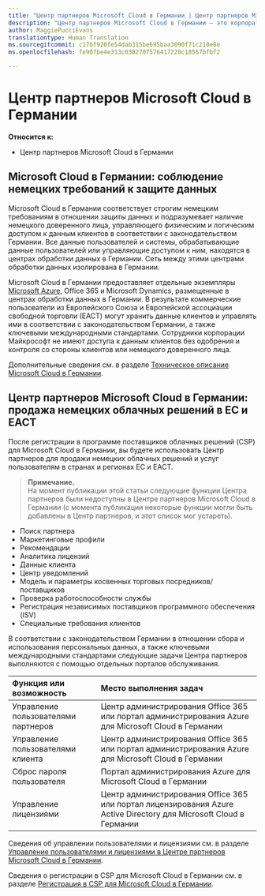 ```yaml
---
title: "Центр партнеров Microsoft Cloud в Германии | Центр партнеров Microsoft Cloud в Германии"
description: "Центр партнеров Microsoft Cloud в Германии — это корпоративный портал для партнеров Майкрософт, которые желают предложить облачные решения Майкрософт пользователям в странах ЕС и ЕАСТ. Microsoft Cloud в Германии гарантирует, что данные клиента хранятся на территории Германии, а доступ к ним контролируется специальным немецким доверенным лицом. Коммерческие пользователи из Европейского Союза и Европейской ассоциации свободной торговли (ЕАСТ) могут хранить данные клиентов и управлять ими в соответствии с законодательством Германии, а также ключевыми международными стандартами. Корпорация Майкрософт не имеет доступа к данным клиентов без одобрения и контроля со стороны клиентов или немецкого доверенного лица."
author: MaggiePucciEvans
translationtype: Human Translation
ms.sourcegitcommit: c17bf920fe54dab315be695baa3090f71c210e8e
ms.openlocfilehash: fe907be4e313c0302707576417220c18557bfbf2

---
```


# Центр партнеров Microsoft Cloud в Германии

**Относится к:**

-  Центр партнеров Microsoft Cloud в Германии

## Microsoft Cloud в Германии: соблюдение немецких требований к защите данных 

Microsoft Cloud в Германии соответствует строгим немецким требованиям в отношении защиты данных и подразумевает наличие немецкого доверенного лица, управляющего физическим и логическим доступом к данным клиентов в соответствии с законодательством Германии. Все данные пользователей и системы, обрабатывающие данные пользователей или управляющие доступом к ним, находятся в центрах обработки данных в Германии. Сеть между этими центрами обработки данных изолирована в Германии.

Microsoft Cloud в Германии предоставляет отдельные экземпляры [Microsoft Azure](https://azure.microsoft.com/en-us/overview/clouds/germany/), Office 365 и Microsoft Dynamics, размещенные в центрах обработки данных в Германии. В результате коммерческие пользователи из Европейского Союза и Европейской ассоциации свободной торговли (ЕАСТ) могут хранить данные клиентов и управлять ими в соответствии с законодательством Германии, а также ключевыми международными стандартами. Сотрудники корпорации Майкрософт не имеют доступа к данным клиентов без одобрения и контроля со стороны клиентов или немецкого доверенного лица.

Дополнительные сведения см. в разделе [Техническое описание Microsoft Cloud в Германии](http://download.microsoft.com/download/6/1/3/613C9ECB-9167-4EF5-B131-3BAD8D8A126C/Microsoft_Cloud_Germany_Datasheet.pdf).

## Центр партнеров Microsoft Cloud в Германии: продажа немецких облачных решений в ЕС и ЕАСТ

После регистрации в программе поставщиков облачных решений (CSP) для Microsoft Cloud в Германии, вы будете использовать Центр партнеров для продажи немецких облачных решений и услуг пользователям в странах и регионах ЕС и ЕАСТ. 

>**Примечание.**<br>
На момент публикации этой статьи следующие функции Центра партнеров были недоступны в Центре партнеров Microsoft Cloud в Германии (с момента публикации некоторые функции могли быть добавлены в Центр партнеров, и этот список мог устареть).

- Поиск партнера
- Маркетинговые профили
- Рекомендации
- Аналитика лицензий
- Данные клиента
- Центр уведомлений
- Модель и параметры косвенных торговых посредников/поставщиков
- Проверка работоспособности службы
- Регистрация независимых поставщиков программного обеспечения (ISV)
- Специальные требования клиентов

В соответствии с законодательством Германии в отношении сбора и использования персональных данных, а также ключевыми международными стандартами следующие задачи Центра партнеров выполняются с помощью отдельных порталов обслуживания. 

Функция или возможность | Место выполнения задач
:--- | :---
Управление пользователями партнеров | Центр администрирования Office 365 или портал администрирования Azure для Microsoft Cloud в Германии
Управление пользователями клиента | Центр администрирования Office 365 или портал администрирования Azure для Microsoft Cloud в Германии
Сброс пароля пользователя | Портал администрирования Azure для Microsoft Cloud в Германии
Управление лицензиями | Центр администрирования Office 365 или портал лицензирования Azure Active Directory для Microsoft Cloud в Германии

Сведения об управлении пользователями и лицензиями см. в разделе [Управление пользователями и лицензиями в Центре партнеров Microsoft Cloud в Германии](user-management-in-partner-center-for-microsoft-cloud-germany.md).

Сведения о регистрации в CSP для Microsoft Cloud в Германии см. в разделе [Регистрация в CSP для Microsoft Cloud в Германии](enroll-in-csp-for-microsoft-cloud-germany.md).



<!--HONumber=Jan17_HO2-->


